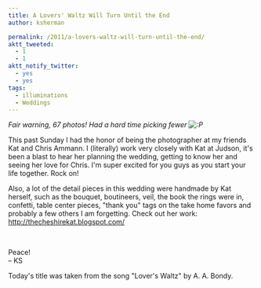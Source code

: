 ```yaml
---
title: A Lovers' Waltz Will Turn Until the End
author: ksherman

permalink: /2011/a-lovers-waltz-will-turn-until-the-end/
aktt_tweeted:
  - 1
  - 1
aktt_notify_twitter:
  - yes
  - yes
tags:
  - illuminations
  - Weddings
---
```


_Fair warning, 67 photos! Had a hard time picking fewer <img src="http://kshermphoto.com/wp-includes/images/smilies/icon_razz.gif" alt=":P" class="wp-smiley" />_

This past Sunday I had the honor of being the photographer at my friends Kat and Chris Ammann. I (literally) work very closely with Kat at Judson, it's been a blast to hear her planning the wedding, getting to know her and seeing her love for Chris. I'm super excited for you guys as you start your life together. Rock on!

Also, a lot of the detail pieces in this wedding were handmade by Kat herself, such as the bouquet, boutineers, veil, the book the rings were in, confetti, table center pieces, "thank you" tags on the take home favors and probably a few others I am forgetting. Check out her work: <a href="http://thecheshirekat.blogspot.com/" target="_blank">http://thecheshirekat.blogspot.com/</a>

<img class="aligncenter" src="https://s3-us-west-2.amazonaws.com/assets.kshermphoto.com/2011PostsImages/September/AmmannWedding-1.jpg" alt="" />  
<img class="aligncenter" src="https://s3-us-west-2.amazonaws.com/assets.kshermphoto.com/2011PostsImages/September/AmmannWedding-2.jpg" alt="" />  
<img class="aligncenter" src="https://s3-us-west-2.amazonaws.com/assets.kshermphoto.com/2011PostsImages/September/AmmannWedding-3.jpg" alt="" />  
<img class="aligncenter" src="https://s3-us-west-2.amazonaws.com/assets.kshermphoto.com/2011PostsImages/September/AmmannWedding-4.jpg" alt="" />  
<img class="aligncenter" src="https://s3-us-west-2.amazonaws.com/assets.kshermphoto.com/2011PostsImages/September/AmmannWedding-5.jpg" alt="" />  
<img class="aligncenter" src="https://s3-us-west-2.amazonaws.com/assets.kshermphoto.com/2011PostsImages/September/AmmannWedding-6.jpg" alt="" />  
<img class="aligncenter" src="https://s3-us-west-2.amazonaws.com/assets.kshermphoto.com/2011PostsImages/September/AmmannWedding-7.jpg" alt="" />  
<img class="aligncenter" src="https://s3-us-west-2.amazonaws.com/assets.kshermphoto.com/2011PostsImages/September/AmmannWedding-8.jpg" alt="" />  
<img class="aligncenter" src="https://s3-us-west-2.amazonaws.com/assets.kshermphoto.com/2011PostsImages/September/AmmannWedding-9.jpg" alt="" />  
<img class="aligncenter" src="https://s3-us-west-2.amazonaws.com/assets.kshermphoto.com/2011PostsImages/September/AmmannWedding-10.jpg" alt="" />  
<img class="aligncenter" src="https://s3-us-west-2.amazonaws.com/assets.kshermphoto.com/2011PostsImages/September/AmmannWedding-11.jpg" alt="" />  
<img class="aligncenter" src="https://s3-us-west-2.amazonaws.com/assets.kshermphoto.com/2011PostsImages/September/AmmannWedding-12.jpg" alt="" />  
<img class="aligncenter" src="https://s3-us-west-2.amazonaws.com/assets.kshermphoto.com/2011PostsImages/September/AmmannWedding-13.jpg" alt="" />  
<img class="aligncenter" src="https://s3-us-west-2.amazonaws.com/assets.kshermphoto.com/2011PostsImages/September/AmmannWedding-14.jpg" alt="" />  
<img class="aligncenter" src="https://s3-us-west-2.amazonaws.com/assets.kshermphoto.com/2011PostsImages/September/AmmannWedding-15.jpg" alt="" />  
<img class="aligncenter" src="https://s3-us-west-2.amazonaws.com/assets.kshermphoto.com/2011PostsImages/September/AmmannWedding-16.jpg" alt="" />  
<img class="aligncenter" src="https://s3-us-west-2.amazonaws.com/assets.kshermphoto.com/2011PostsImages/September/AmmannWedding-17.jpg" alt="" />  
<img class="aligncenter" src="https://s3-us-west-2.amazonaws.com/assets.kshermphoto.com/2011PostsImages/September/AmmannWedding-18.jpg" alt="" />  
<img class="aligncenter" src="https://s3-us-west-2.amazonaws.com/assets.kshermphoto.com/2011PostsImages/September/AmmannWedding-19.jpg" alt="" />  
<img class="aligncenter" src="https://s3-us-west-2.amazonaws.com/assets.kshermphoto.com/2011PostsImages/September/AmmannWedding-20.jpg" alt="" />  
<img class="aligncenter" src="https://s3-us-west-2.amazonaws.com/assets.kshermphoto.com/2011PostsImages/September/AmmannWedding-21.jpg" alt="" />  
<img class="aligncenter" src="https://s3-us-west-2.amazonaws.com/assets.kshermphoto.com/2011PostsImages/September/AmmannWedding-22.jpg" alt="" />  
<img class="aligncenter" src="https://s3-us-west-2.amazonaws.com/assets.kshermphoto.com/2011PostsImages/September/AmmannWedding-23.jpg" alt="" />  
<img class="aligncenter" src="https://s3-us-west-2.amazonaws.com/assets.kshermphoto.com/2011PostsImages/September/AmmannWedding-24.jpg" alt="" />  
<img class="aligncenter" src="https://s3-us-west-2.amazonaws.com/assets.kshermphoto.com/2011PostsImages/September/AmmannWedding-25.jpg" alt="" />  
<img class="aligncenter" src="https://s3-us-west-2.amazonaws.com/assets.kshermphoto.com/2011PostsImages/September/AmmannWedding-26.jpg" alt="" />  
<img class="aligncenter" src="https://s3-us-west-2.amazonaws.com/assets.kshermphoto.com/2011PostsImages/September/AmmannWedding-27.jpg" alt="" />  
<img class="aligncenter" src="https://s3-us-west-2.amazonaws.com/assets.kshermphoto.com/2011PostsImages/September/AmmannWedding-28.jpg" alt="" />  
<img class="aligncenter" src="https://s3-us-west-2.amazonaws.com/assets.kshermphoto.com/2011PostsImages/September/AmmannWedding-29.jpg" alt="" />  
<img class="aligncenter" src="https://s3-us-west-2.amazonaws.com/assets.kshermphoto.com/2011PostsImages/September/AmmannWedding-30.jpg" alt="" />  
<img class="aligncenter" src="https://s3-us-west-2.amazonaws.com/assets.kshermphoto.com/2011PostsImages/September/AmmannWedding-31.jpg" alt="" />  
<img class="aligncenter" src="https://s3-us-west-2.amazonaws.com/assets.kshermphoto.com/2011PostsImages/September/AmmannWedding-32.jpg" alt="" />  
<img class="aligncenter" src="https://s3-us-west-2.amazonaws.com/assets.kshermphoto.com/2011PostsImages/September/AmmannWedding-33.jpg" alt="" />  
<img class="aligncenter" src="https://s3-us-west-2.amazonaws.com/assets.kshermphoto.com/2011PostsImages/September/AmmannWedding-34.jpg" alt="" />  
<img class="aligncenter" src="https://s3-us-west-2.amazonaws.com/assets.kshermphoto.com/2011PostsImages/September/AmmannWedding-35.jpg" alt="" />  
<img class="aligncenter" src="https://s3-us-west-2.amazonaws.com/assets.kshermphoto.com/2011PostsImages/September/AmmannWedding-36.jpg" alt="" />  
<img class="aligncenter" src="https://s3-us-west-2.amazonaws.com/assets.kshermphoto.com/2011PostsImages/September/AmmannWedding-37.jpg" alt="" />  
<img class="aligncenter" src="https://s3-us-west-2.amazonaws.com/assets.kshermphoto.com/2011PostsImages/September/AmmannWedding-38.jpg" alt="" />  
<img class="aligncenter" src="https://s3-us-west-2.amazonaws.com/assets.kshermphoto.com/2011PostsImages/September/AmmannWedding-39.jpg" alt="" />  
<img class="aligncenter" src="https://s3-us-west-2.amazonaws.com/assets.kshermphoto.com/2011PostsImages/September/AmmannWedding-40.jpg" alt="" />  
<img class="aligncenter" src="https://s3-us-west-2.amazonaws.com/assets.kshermphoto.com/2011PostsImages/September/AmmannWedding-41.jpg" alt="" />  
<img class="aligncenter" src="https://s3-us-west-2.amazonaws.com/assets.kshermphoto.com/2011PostsImages/September/AmmannWedding-42.jpg" alt="" />  
<img class="aligncenter" src="https://s3-us-west-2.amazonaws.com/assets.kshermphoto.com/2011PostsImages/September/AmmannWedding-43.jpg" alt="" />  
<img class="aligncenter" src="https://s3-us-west-2.amazonaws.com/assets.kshermphoto.com/2011PostsImages/September/AmmannWedding-44.jpg" alt="" />  
<img class="aligncenter" src="https://s3-us-west-2.amazonaws.com/assets.kshermphoto.com/2011PostsImages/September/AmmannWedding-45.jpg" alt="" />  
<img class="aligncenter" src="https://s3-us-west-2.amazonaws.com/assets.kshermphoto.com/2011PostsImages/September/AmmannWedding-46.jpg" alt="" />  
<img class="aligncenter" src="https://s3-us-west-2.amazonaws.com/assets.kshermphoto.com/2011PostsImages/September/AmmannWedding-47.jpg" alt="" />  
<img class="aligncenter" src="https://s3-us-west-2.amazonaws.com/assets.kshermphoto.com/2011PostsImages/September/AmmannWedding-48.jpg" alt="" />  
<img class="aligncenter" src="https://s3-us-west-2.amazonaws.com/assets.kshermphoto.com/2011PostsImages/September/AmmannWedding-49.jpg" alt="" />  
<img class="aligncenter" src="https://s3-us-west-2.amazonaws.com/assets.kshermphoto.com/2011PostsImages/September/AmmannWedding-50.jpg" alt="" />  
<img class="aligncenter" src="https://s3-us-west-2.amazonaws.com/assets.kshermphoto.com/2011PostsImages/September/AmmannWedding-51.jpg" alt="" />  
<img class="aligncenter" src="https://s3-us-west-2.amazonaws.com/assets.kshermphoto.com/2011PostsImages/September/AmmannWedding-52.jpg" alt="" />  
<img class="aligncenter" src="https://s3-us-west-2.amazonaws.com/assets.kshermphoto.com/2011PostsImages/September/AmmannWedding-53.jpg" alt="" />  
<img class="aligncenter" src="https://s3-us-west-2.amazonaws.com/assets.kshermphoto.com/2011PostsImages/September/AmmannWedding-54.jpg" alt="" />  
<img class="aligncenter" src="https://s3-us-west-2.amazonaws.com/assets.kshermphoto.com/2011PostsImages/September/AmmannWedding-55.jpg" alt="" />  
<img class="aligncenter" src="https://s3-us-west-2.amazonaws.com/assets.kshermphoto.com/2011PostsImages/September/AmmannWedding-56.jpg" alt="" />  
<img class="aligncenter" src="https://s3-us-west-2.amazonaws.com/assets.kshermphoto.com/2011PostsImages/September/AmmannWedding-57.jpg" alt="" />  
<img class="aligncenter" src="https://s3-us-west-2.amazonaws.com/assets.kshermphoto.com/2011PostsImages/September/AmmannWedding-58.jpg" alt="" />  
<img class="aligncenter" src="https://s3-us-west-2.amazonaws.com/assets.kshermphoto.com/2011PostsImages/September/AmmannWedding-59.jpg" alt="" />  
<img class="aligncenter" src="https://s3-us-west-2.amazonaws.com/assets.kshermphoto.com/2011PostsImages/September/AmmannWedding-60.jpg" alt="" />  
<img class="aligncenter" src="https://s3-us-west-2.amazonaws.com/assets.kshermphoto.com/2011PostsImages/September/AmmannWedding-61.jpg" alt="" />  
<img class="aligncenter" src="https://s3-us-west-2.amazonaws.com/assets.kshermphoto.com/2011PostsImages/September/AmmannWedding-62.jpg" alt="" />  
<img class="aligncenter" src="https://s3-us-west-2.amazonaws.com/assets.kshermphoto.com/2011PostsImages/September/AmmannWedding-63.jpg" alt="" />  
<img class="aligncenter" src="https://s3-us-west-2.amazonaws.com/assets.kshermphoto.com/2011PostsImages/September/AmmannWedding-64.jpg" alt="" />  
<img class="aligncenter" src="https://s3-us-west-2.amazonaws.com/assets.kshermphoto.com/2011PostsImages/September/AmmannWedding-65.jpg" alt="" />  
<img class="aligncenter" src="https://s3-us-west-2.amazonaws.com/assets.kshermphoto.com/2011PostsImages/September/AmmannWedding-66.jpg" alt="" />  
<img class="aligncenter" src="https://s3-us-west-2.amazonaws.com/assets.kshermphoto.com/2011PostsImages/September/AmmannWedding-67.jpg" alt="" />

Peace!\
– KS

Today's title was taken from the song "Lover's Waltz" by A. A. Bondy.
